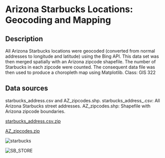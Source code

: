 # Arizona Starbucks Locations: Geocoding and Mapping


## Description
All Arizona Starbucks locations were geocoded (converted from normal addresses to longitude and latitude) using the Bing API. This data set was then merged spatially with an Arizona zipcode shapefile. The number of Starbucks in each zipcode were counted. The consequent data file was then used to produce a choropleth map using Matplotlib.
Class: GIS 322 


## Data sources 
starbucks_address.csv and AZ_zipcodes.shp. 
starbucks_address_.csv: All Arizona Starbucks street addresses. 
AZ_zipcodes.shp: Shapefile with Arizona zipcode boundaries.


[starbucks_address.csv.zip](https://github.com/jessag/StarbucksGeocoding/files/6272401/starbucks_address.csv.zip)


[AZ_zipcodes.zip](https://github.com/jessag/StarbucksGeocoding/files/6272404/AZ_zipcodes.zip)

![starbucks](https://user-images.githubusercontent.com/54545486/116004689-b558e700-a5b8-11eb-82e6-5ffe0b11dd24.png)



![SB_STORE](https://user-images.githubusercontent.com/54545486/116281337-794f8e80-a73e-11eb-813f-530c857b1aa8.JPG)
